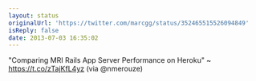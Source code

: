 ```yaml
---
layout: status
originalUrl: 'https://twitter.com/marcgg/status/352465515526094849'
isReply: false
date: 2013-07-03 16:35:02
---
```


"Comparing MRI Rails App Server Performance on Heroku" ~ https://t.co/zTajKfL4yz (via @nmerouze)
